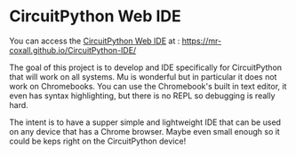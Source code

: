 # CircuitPython Web IDE

You can access the [CircuitPython Web IDE](https://mr-coxall.github.io/CircuitPython-IDE/) at : https://mr-coxall.github.io/CircuitPython-IDE/

The goal of this project is to develop and IDE specifically for CircuitPython that will work on all systems. Mu is wonderful but in particular it does not work on Chromebooks. You can use the Chromebook's built in text editor, it even has syntax highlighting, but there is no REPL so debugging is really hard.

The intent is to have a supper simple and lightweight IDE that can be used on any device that has a Chrome browser. Maybe even small enough so it could be keps right on the CircuitPython device!